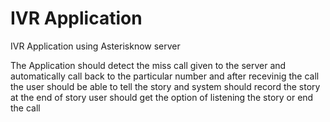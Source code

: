 
# IVR Application

IVR Application using Asterisknow server

The Application should detect the miss call given to the server and automatically call back to the particular number and after recevinig the call the user should be able to tell the story and system should record the story at the end of story user should get the option of listening the story or end the call
